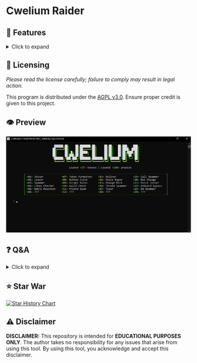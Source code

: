 # Cwelium Raider

## 👾 Features
<details>
<summary>Click to expand</summary>

- Fully request-based Raider
- HTTP & HTTPS proxy support
- Multi-threading support
- Joiner
- Leaver
- Spammer
- Token Checker
- Reactor
- Voice Raper
- Token Formatter
- Button Click
- Accept Rules
- Guild Check
- Bio Changer
- Onliner
- Voice Joiner
- Change Nickname
- Thread Spammer
- Typer
- Onboarding Bypass
- Call Spammer
- Mass DM
- Mass Report

</details>

## 📝 Licensing
*Please read the license carefully; failure to comply may result in legal action.*

This program is distributed under the [AGPL v3.0](https://github.com/Tips-Discord/Cwelium/blob/main/LICENSE). Ensure proper credit is given to this project.

## 👁 Preview
<p align="center">
  <img src="https://raw.githubusercontent.com/Tips-Discord/Tips-Discord/refs/heads/main/image.png" alt="Cwelium Preview">
</p>

## ❓ Q&A
<details>
<summary>Click to expand</summary>

- **Which version of the Discord API does Cwelium Raider use?**
  - Cwelium Raider utilizes Discord API version 9 (v9).
  
- **What themes/colors are available?**
  - Available colors include green, red, yellow, magenta, blue, cyan, gray, white, pink, light blue, brown, black, aqua, purple, lime, orange, indigo, violet, gold, silver, teal, navy, olive, maroon, coral, salmon, khaki, and orchid.
  
- **What proxy format should I use?**
  - Use `username:password@proxy3.example.com:8080` or `example.com:8080`.
  
- **What is Cwelium?**
  - Cwelium is a Discord raiding tool designed for raiding on Discord. It supports HTTP and HTTPS proxies, multi-threading, and includes features like joining and leaving servers, spamming, token checking, mass DMing, and more. It utilizes Discord API v9.

</details>

## ⭐ Star War
[![Star History Chart](https://api.star-history.com/svg?repos=Tips-Discord/Cwelium&theme=dark)](https://api.star-history.com/svg?repos=Tips-Discord/Cwelium)

## ⚠️ Disclaimer
**DISCLAIMER:** This repository is intended for **EDUCATIONAL PURPOSES ONLY**. The author takes no responsibility for any issues that arise from using this tool. By using this tool, you acknowledge and accept this disclaimer.
